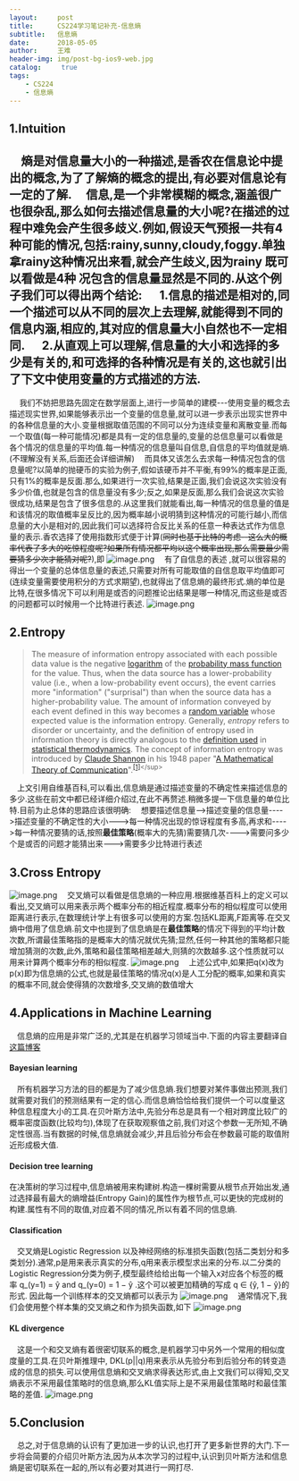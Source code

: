 ```yaml
---
layout:     post
title:      CS224学习笔记补充-信息熵
subtitle:   信息熵
date:       2018-05-05
author:     王难
header-img: img/post-bg-ios9-web.jpg
catalog: 	 true
tags:
    - CS224
    - 信息熵
---
```

1.Intuition
--
&emsp;熵是对信息量大小的一种描述,是香农在信息论中提出的概念,为了了解熵的概念的提出,有必要对信息论有一定的了解.
&emsp;信息,是一个非常模糊的概念,涵盖很广也很杂乱,那么如何去描述信息量的大小呢?在描述的过程中难免会产生很多歧义.例如,假设天气预报一共有4种可能的情况,包括:rainy,sunny,cloudy,foggy.单独拿rainy这种情况出来看,就会产生歧义,因为rainy 既可以看做是4种    况包含的信息量显然是不同的.从这个例子我们可以得出两个结论:
&emsp; 1.信息的描述是相对的,同一个描述可以从不同的层次上去理解,就能得到不同的信息内涵,相应的,其对应的信息量大小自然也不一定相同.
&emsp; 2.从直观上可以理解,信息量的大小和选择的多少是有关的,和可选择的各种情况是有关的,这也就引出了下文中使用变量的方式描述的方法.
----
&emsp; 我们不妨把思路先固定在数学层面上,进行一步简单的建模---使用变量的概念去描述现实世界,如果能够表示出一个变量的信息量,就可以进一步表示出现实世界中的各种信息量的大小.变量根据取值范围的不同可以分为连续变量和离散变量.而每一个取值(每一种可能情况)都是具有一定的信息量的,变量的总信息量可以看做是各个情况的信息量的平均值.每一种情况的信息量叫自信息,自信息的平均值就是熵.(不理解没有关系,后面还会详细讲解)
&emsp;而具体又该怎么去求每一种情况包含的信息量呢?以简单的抛硬币的实验为例子,假如该硬币并不平衡,有99%的概率是正面,只有1%的概率是反面.那么,如果进行一次实验,结果是正面,我们会说这次实验没有多少价值,也就是包含的信息量没有多少;反之,如果是反面,那么我们会说这次实验很成功,结果是包含了很多信息的.从这里我们就能看出,每一种情况的信息量的值是和该情况的取值概率呈反比的,因为概率越小说明猜到这种情况的可能行越小,而信息量的大小是相对的,因此我们可以选择符合反比关系的任意一种表达式作为信息量的表示.香农选择了使用指数形式便于计算(~~同时也基于比特的考虑--这么大的概率代表了多大的吃惊程度呢?如果所有情况都平均以这个概率出现,那么需要最少需要猜多少次才能猜对呢?~~),即
![image.png](https://upload-images.jianshu.io/upload_images/12011882-7da98dcde2d42fba.png?imageMogr2/auto-orient/strip%7CimageView2/2/w/1240)
&emsp;有了自信息的表述 ,就可以很容易的得出一个变量的总体信息量的表述,只需要对所有可能取值的自信息取平均值即可(连续变量需要使用积分的方式求期望),也就得出了信息熵的最终形式.熵的单位是比特,在很多情况下可以利用是或否的问题推论出结果是哪一种情况,而这些是或否的问题都可以时候用一个比特进行表述.
![image.png](https://upload-images.jianshu.io/upload_images/12011882-3a919dc9c456b75c.png?imageMogr2/auto-orient/strip%7CimageView2/2/w/1240)

2.Entropy
--
>The measure of information entropy associated with each possible data value is the negative [logarithm](https://en.wikipedia.org/wiki/Logarithm "Logarithm") of the [probability mass function](https://en.wikipedia.org/wiki/Probability_mass_function "Probability mass function") for the value. Thus, when the data source has a lower-probability value (i.e., when a low-probability event occurs), the event carries more "information" ("surprisal") than when the source data has a higher-probability value. The amount of information conveyed by each event defined in this way becomes a [random variable](https://en.wikipedia.org/wiki/Random_variable "Random variable") whose expected value is the information entropy. Generally, *entropy* refers to disorder or uncertainty, and the definition of entropy used in information theory is directly analogous to the [definition used](https://en.wikipedia.org/wiki/Entropy_(statistical_thermodynamics) "Entropy (statistical thermodynamics)") in [statistical thermodynamics](https://en.wikipedia.org/wiki/Statistical_thermodynamics "Statistical thermodynamics"). The concept of information entropy was introduced by [Claude Shannon](https://en.wikipedia.org/wiki/Claude_Shannon "Claude Shannon") in his 1948 paper "[A Mathematical Theory of Communication](https://en.wikipedia.org/wiki/A_Mathematical_Theory_of_Communication "A Mathematical Theory of Communication")".<sup>[[1]](https://en.wikipedia.org/wiki/Entropy_(information_theory)#cite_note-shannonPaper-1)</sup>

&emsp;上文引用自维基百科,可以看出,信息熵是通过描述变量的不确定性来描述信息的多少.这些在前文中都已经详细介绍过,在此不再赘述.稍微多提一下信息量的单位比特.目前为止总体的思路应该很明确:
&emsp;想要描述信息量-->描述变量的信息量---->描述变量的不确定性的大小--->每一种情况出现的惊讶程度有多高,再求和---->每一种情况要猜的话,按照**最佳策略**(概率大的先猜)需要猜几次---->需要问多少个是或否的问题才能猜出来--->需要多少比特进行表述

3.Cross Entropy
--
![image.png](https://upload-images.jianshu.io/upload_images/12011882-5a7714ce6683b9ad.png?imageMogr2/auto-orient/strip%7CimageView2/2/w/1240)
&emsp;交叉熵可以看做是信息熵的一种应用.根据维基百科上的定义可以看出,交叉熵可以用来表示两个概率分布的相近程度.概率分布的相似程度可以使用距离进行表示,在数理统计学上有很多可以使用的方案.包括KL距离,F距离等.在交叉熵中借用了信息熵.前文中也提到了信息熵是在**最佳策略**的情况下得到的平均计数次数,所谓最佳策略指的是概率大的情况就优先猜;显然,任何一种其他的策略都只能增加猜测的次数,此外,策略和最佳策略相差越大,则猜的次数越多.这个性质就可以用来计算两个概率分布的相似程度.
![image.png](https://upload-images.jianshu.io/upload_images/12011882-52a819d59307d87c.png?imageMogr2/auto-orient/strip%7CimageView2/2/w/1240)
&emsp;上述公式中,如果把q(x)改为p(x)即为信息熵的公式,也就是最佳策略的情况q(x)是人工分配的概率,如果和真实的概率不同,就会使得猜的次数增多,交叉熵的数值增大

4.Applications in Machine Learning
--
&emsp;信息熵的应用是非常广泛的,尤其是在机器学习领域当中.下面的内容主要翻译自[这篇博客](https://medium.com/swlh/shannon-entropy-in-the-context-of-machine-learning-and-ai-24aee2709e32)
#### Bayesian learning
&emsp;所有机器学习方法的目的都是为了减少信息熵.我们想要对某件事做出预测,我们就需要对我们的预测结果有一定的信心.而信息熵恰恰给我们提供一个可以度量这种信息程度大小的工具.在贝叶斯方法中,先验分布总是具有一个相对跨度比较广的概率密度函数(比较均匀),体现了在获取观察值之前,我们对这个参数一无所知,不确定性很高.当有数据的时候,信息熵就会减少,并且后验分布会在参数最可能的取值附近形成极大值.

#### Decision tree learning
在决策树的学习过程中,信息熵被用来构建树.构造一棵树需要从根节点开始出发,通过选择最有最大的熵增益(Entropy Gain)的属性作为根节点,可以更快的完成树的构建.属性有不同的取值,对应着不同的情况,所以有着不同的信息熵.
#### Classification
&emsp;交叉熵是Logistic Regression 以及神经网络的标准损失函数(包括二类划分和多类划分).通常,p是用来表示真实的分布,q用来表示模型求出来的分布.以二分类的Logistic Regression分类为例子,模型最终给给出每一个输入x对应各个标签的概率 q_(y=1) = ŷ and q_(y=0) = 1 − ŷ  .这个可以被更加精确的写成 q ∈ {ŷ, 1 − ŷ}的形式. 因此每一个训练样本的交叉熵都可以表示为
![image.png](https://upload-images.jianshu.io/upload_images/12011882-b7047cbdbb112628.png?imageMogr2/auto-orient/strip%7CimageView2/2/w/1240)
&emsp;通常情况下,我们会使用整个样本集的交叉熵之和作为损失函数,如下
![image.png](https://upload-images.jianshu.io/upload_images/12011882-b45dc9f67b1b0c6f.png?imageMogr2/auto-orient/strip%7CimageView2/2/w/1240)

#### KL divergence
&emsp;这是一个和交叉熵有着很密切联系的概念,是机器学习中另外一个常用的相似度度量的工具.在贝叶斯推理中, DKL(p||q)用来表示从先验分布到后验分布的转变造成的信息的损失.可以使用信息熵和交叉熵求得表达形式,由上文我们可以得知,交叉熵表示不采用最佳策略时的信息熵,那么KL值实际上是不采用最佳策略时和最佳策略的差值.
![image.png](https://upload-images.jianshu.io/upload_images/12011882-987d36d6a4f5cf3e.png?imageMogr2/auto-orient/strip%7CimageView2/2/w/1240)

5.Conclusion
--
&emsp;总之,对于信息熵的认识有了更加进一步的认识,也打开了更多新世界的大门.下一步将会简要的介绍贝叶斯方法,因为从本次学习的过程中,认识到贝叶斯方法和信息熵是密切联系在一起的,所以有必要对其进行一网打尽.

